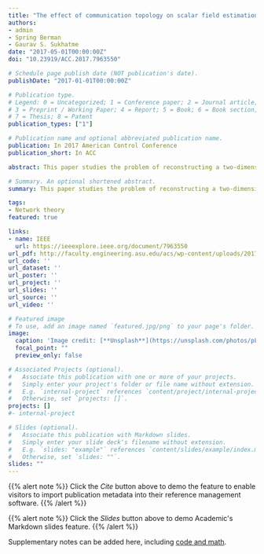 ```yaml
---
title: "The effect of communication topology on scalar field estimation by large networks with partially accessible measurements"
authors:
- admin
- Spring Berman
- Gaurav S. Sukhatme
date: "2017-05-01T00:00:00Z"
doi: "10.23919/ACC.2017.7963550"

# Schedule page publish date (NOT publication's date).
publishDate: "2017-01-01T00:00:00Z"

# Publication type.
# Legend: 0 = Uncategorized; 1 = Conference paper; 2 = Journal article;
# 3 = Preprint / Working Paper; 4 = Report; 5 = Book; 6 = Book section;
# 7 = Thesis; 8 = Patent
publication_types: ["1"]

# Publication name and optional abbreviated publication name.
publication: In 2017 American Control Conference
publication_short: In ACC

abstract: This paper studies the problem of reconstructing a two-dimensional scalar field using measurements from a subset of a network with local communication between nodes. We consider the communication network of the nodes to form either a chain or a grid topology. We formulate the reconstruction problem as an optimization problem that is constrained by first-order linear dynamics on a large interconnected system. To solve this problem, we employ an optimization-based scheme that uses a gradient-based method with an analytical computation of the gradient. The main contribution of the paper is a derivation of bounds on the trace of the observability Gramian of the system, which can be used to quantify and compare the field estimation capabilities of chain and grid networks. A comparison based on a performance measure related to the $H^2$ norm of the system is also used to study the robustness of the network topologies. Our results are validated in simulation using both Gaussian scalar fields and actual ocean salinity data.

# Summary. An optional shortened abstract.
summary: This paper studies the problem of reconstructing a two-dimensional scalar field using measurements from a subset of a network with local communication between nodes.

tags:
- Network theory
featured: true

links:
- name: IEEE
  url: https://ieeexplore.ieee.org/document/7963550
url_pdf: http://faculty.engineering.asu.edu/acs/wp-content/uploads/2017/02/Ramachandran_ACC2017.pdf
url_code: ''
url_dataset: ''
url_poster: ''
url_project: ''
url_slides: ''
url_source: ''
url_video: ''

# Featured image
# To use, add an image named `featured.jpg/png` to your page's folder.
image:
  caption: 'Image credit: [**Unsplash**](https://unsplash.com/photos/pLCdAaMFLTE)'
  focal_point: ""
  preview_only: false

# Associated Projects (optional).
#   Associate this publication with one or more of your projects.
#   Simply enter your project's folder or file name without extension.
#   E.g. `internal-project` references `content/project/internal-project/index.md`.
#   Otherwise, set `projects: []`.
projects: []
#- internal-project

# Slides (optional).
#   Associate this publication with Markdown slides.
#   Simply enter your slide deck's filename without extension.
#   E.g. `slides: "example"` references `content/slides/example/index.md`.
#   Otherwise, set `slides: ""`.
slides: ""
---
```


{{% alert note %}}
Click the *Cite* button above to demo the feature to enable visitors to import publication metadata into their reference management software.
{{% /alert %}}

{{% alert note %}}
Click the *Slides* button above to demo Academic's Markdown slides feature.
{{% /alert %}}

Supplementary notes can be added here, including [code and math](https://sourcethemes.com/academic/docs/writing-markdown-latex/).
